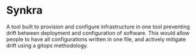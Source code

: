 # Synkra
A tool built to provision and configure infrastructure in one tool preventing drift between deployment and configuration of software. This would allow people to have all configurations written in one file, and actively mitigate drift using a gitops methodology.
